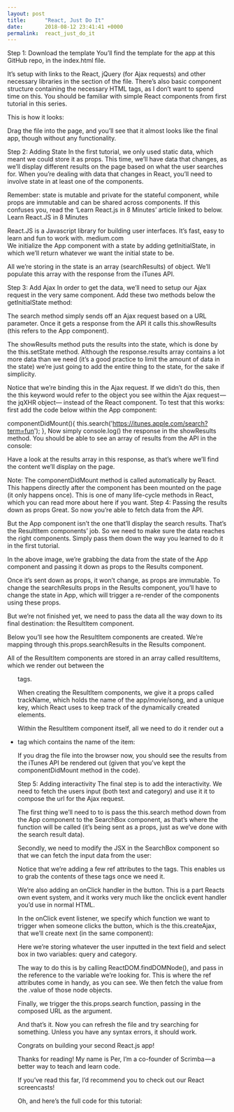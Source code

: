 ```yaml
---
layout: post
title:      "React, Just Do It"
date:       2018-08-12 23:41:41 +0000
permalink:  react_just_do_it
---
```



Step 1: Download the template
You’ll find the template for the app at this GitHub repo, in the index.html file.

It’s setup with links to the React, jQuery (for Ajax requests) and other necessary libraries in the <head/> section of the file. There’s also basic component structure containing the necessary HTML tags, as I don’t want to spend time on this. You should be familiar with simple React components from first tutorial in this series.

This is how it looks:


Drag the file into the page, and you’ll see that it almost looks like the final app, though without any functionality.

Step 2: Adding State
In the first tutorial, we only used static data, which meant we could store it as props. This time, we’ll have data that changes, as we’ll display different results on the page based on what the user searches for. When you’re dealing with data that changes in React, you’ll need to involve state in at least one of the components.

Remember: state is mutable and private for the stateful component, while props are immutable and can be shared across components. If this confuses you, read the ‘Learn React.js in 8 Minutes’ article linked to below.
Learn React.JS in 8 Minutes

React.JS is a Javascript library for building user interfaces. It’s fast, easy to learn and fun to work with.
medium.com	
We initialize the App component with a state by adding getInitialState, in which we’ll return whatever we want the initial state to be.


All we’re storing in the state is an array (searchResults) of object. We’ll populate this array with the response from the iTunes API.

Step 3: Add Ajax
In order to get the data, we’ll need to setup our Ajax request in the very same component. Add these two methods below the getInitialState method:


The search method simply sends off an Ajax request based on a URL parameter. Once it gets a response from the API it calls this.showResults (this refers to the App component).

The showResults method puts the results into the state, which is done by the this.setState method. Although the response.results array contains a lot more data than we need (it’s a good practice to limit the amount of data in the state) we’re just going to add the entire thing to the state, for the sake if simplicity.

Notice that we’re binding this in the Ajax request. If we didn’t do this, then the this keyword would refer to the object you see within the Ajax request — the jqXHR object— instead of the React component.
To test that this works: first add the code below within the App component:

componentDidMount(){
   this.search('https://itunes.apple.com/search?term=fun');
},
Now simply console.log() the response in the showResults method. You should be able to see an array of results from the API in the console:


Have a look at the results array in this response, as that’s where we’ll find the content we’ll display on the page.

Note: The componentDidMount method is called automatically by React. This happens directly after the component has been mounted on the page (it only happens once). This is one of many life-cycle methods in React, which you can read more about here if you want.
Step 4: Passing the results down as props
Great. So now you’re able to fetch data from the API.

But the App component isn’t the one that’ll display the search results. That’s the ResultItem components’ job. So we need to make sure the data reaches the right components. Simply pass them down the way you learned to do it in the first tutorial.


In the above image, we’re grabbing the data from the state of the App component and passing it down as props to the Results component.

Once it’s sent down as props, it won’t change, as props are immutable.
To change the searchResults props in the Results component, you’ll have to change the state in App, which will trigger a re-render of the components using these props.

But we’re not finished yet, we need to pass the data all the way down to its final destination: the ResultItem component.

Below you’ll see how the ResultItem components are created. We’re mapping through this.props.searchResults in the Results component.


All of the ResultItem components are stored in an array called resultItems, which we render out between the <ul> tags.

When creating the ResultItem components, we give it a props called trackName, which holds the name of the app/movie/song, and a unique key, which React uses to keep track of the dynamically created elements.

Within the ResultItem component itself, all we need to do it render out a <li> tag which contains the name of the item:


If you drag the file into the browser now, you should see the results from the iTunes API be rendered out (given that you’ve kept the componentDidMount method in the code).

Step 5: Adding interactivity
The final step is to add the interactivity. We need to fetch the users input (both text and category) and use it it to compose the url for the Ajax request.

The first thing we’ll need to to is pass the this.search method down from the App component to the SearchBox component, as that’s where the function will be called (it’s being sent as a props, just as we’ve done with the search result data).


Secondly, we need to modify the JSX in the SearchBox component so that we can fetch the input data from the user:


Notice that we’re adding a few ref attributes to the tags. This enables us to grab the contents of these tags once we need it.

We’re also adding an onClick handler in the button. This is a part Reacts own event system, and it works very much like the onclick event handler you’d use in normal HTML.

In the onClick event listener, we specify which function we want to trigger when someone clicks the button, which is the this.createAjax, that we’ll create next (in the same component):


Here we’re storing whatever the user inputted in the text field and select box in two variables: query and category.

The way to do this is by calling ReactDOM.findDOMNode(), and pass in the reference to the variable we’re looking for. This is where the ref attributes come in handy, as you can see. We then fetch the value from the .value of those node objects.

Finally, we trigger the this.props.search function, passing in the composed URL as the argument.

And that’s it. Now you can refresh the file and try searching for something. Unless you have any syntax errors, it should work.

Congrats on building your second React.js app!

Thanks for reading! My name is Per, I’m a co-founder of Scrimba — a better way to teach and learn code.


If you’ve read this far, I’d recommend you to check out our React screencasts!

Oh, and here’s the full code for this tutorial:




